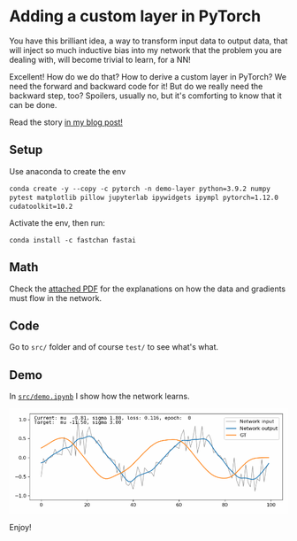 # Adding a custom layer in PyTorch
You have this brilliant idea, a way to transform input data to output data, that will inject so much inductive bias
into my network that the problem you are dealing with, will become trivial to learn, for a NN!

Excellent! How do we do that? How to derive a custom layer in PyTorch? We need the forward and backward code for it! 
But do we really need the backward step, too? Spoilers, usually no, but it's comforting to know that it can be done. 

Read the story [in my blog post!](https://visoft.ro/machine-learning/custom-layer-in-pytorch/2022/08/01/)

## Setup

Use anaconda to create the env

    conda create -y --copy -c pytorch -n demo-layer python=3.9.2 numpy pytest matplotlib pillow jupyterlab ipywidgets ipympl pytorch=1.12.0 cudatoolkit=10.2

Activate the env, then run:

    conda install -c fastchan fastai

## Math

Check the [attached PDF](https://github.com/cristi-zz/demo_custom_layer/blob/master/pdf/custom_layer_math_derivation.pdf) for the explanations on how the data and gradients must flow in the network.

## Code

Go to ``src/`` folder and of course ``test/`` to see what's what. 

## Demo

In [``src/demo.ipynb``](https://github.com/cristi-zz/demo_custom_layer/blob/master/src/demo.ipynb) I show how
the network learns. 

![](https://github.com/cristi-zz/demo_custom_layer/blob/master/src/fig3_learning.gif "Animation of the learning process")

Enjoy!
